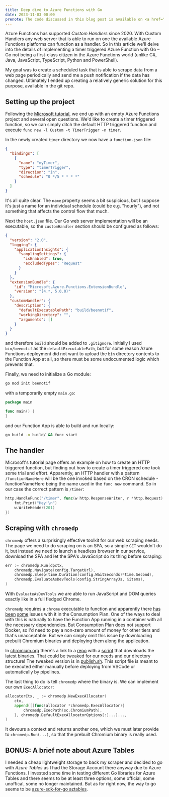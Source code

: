 ```yaml
---
title: Deep dive to Azure Functions with Go
date: 2023-11-03 00:00
prenote: The code discussed in this blog post is available on <a href="https://github.com/iotalambda/beenotif">GitHub</a>.
---
```


Azure Functions has supported _Custom Handlers_ since 2020. With Custom Handlers any web server that is able to run on one the available Azure Functions platforms can function as a handler. So in this article we'll delve into the details of implementing a timer triggered Azure Function with Go – Go not being a first-class citizen in the Azure Functions world (unlike C#, Java, JavaScript, TypeScript, Python and PowerShell).

My goal was to create a scheduled task that is able to scrape data from a web page periodically and send me a push notification if the data has changed. Ultimately I ended up creating a relatively generic solution for this purpose, available in the git repo.

## Setting up the project

Following the [Microsoft tutorial](https://learn.microsoft.com/en-us/azure/azure-functions/create-first-function-vs-code-other?tabs=go%2Clinux), we end up with an empty Azure Functions project and several open questions. We'd like to create a timer triggered function, so we can simply ditch the default HTTP triggered function and execute `func new -l Custom -t TimerTrigger -n timer`.

In the newly created `timer` directory we now have a `function.json` file:

```json
{
  "bindings": [
    {
      "name": "myTimer",
      "type": "timerTrigger",
      "direction": "in",
      "schedule": "0 */5 * * * *"
    }
  ]
}
```

It's all quite clear. The `name` property seems a bit suspicious, but I suppose it's just a name for an individual schedule (could be e.g. "hourly"), and not something that affects the control flow that much.

Next the `host.json` file. Our Go web server implementation will be an executable, so the `customHandler` section should be configured as follows:

```json
{
  "version": "2.0",
  "logging": {
    "applicationInsights": {
      "samplingSettings": {
        "isEnabled": true,
        "excludedTypes": "Request"
      }
    }
  },
  "extensionBundle": {
    "id": "Microsoft.Azure.Functions.ExtensionBundle",
    "version": "[4.*, 5.0.0)"
  },
  "customHandler": {
    "description": {
      "defaultExecutablePath": "build/beenotif",
      "workingDirectory": "",
      "arguments": []
    }
  }
}
```

and therefore `build` should be added to `.gitignore`. Initially I used `bin/beenotif` as the `defaultExecutablePath`, but for some reason Azure Functions deployment did not want to upload the `bin` directory contents to the Function App at all, so there must be some undocumented logic which prevents that.

Finally, we need to initialize a Go module:

```sh
go mod init beenotif
```

with a temporarily empty `main.go`:

```go
package main

func main() {
}
```

and our Function App is able to build and run locally:

```sh
go build -o build/ && func start
```

## The handler

Microsoft's tutorial page offers an example on how to create an HTTP triggered function, but finding out how to create a timer triggered one took some trial and effort. Apparently, an HTTP handler with a pattern `/functionNameHere` will be the one invoked based on the CRON schedule - functionNameHere being the name used in the `func new` command. So in our case the correct pattern is `/timer`:

```go
http.HandleFunc("/timer", func(w http.ResponseWriter, r *http.Request) {
	fmt.Print("Hey!\n")
	w.WriteHeader(201)
})
```

## Scraping with `chromedp`

`chromedp` offers a surprisingly effective toolkit for our web scraping needs. The page we need to do scraping on is an SPA, so a simple `GET` wouldn't do it, but instead we need to launch a headless browser in our service, download the SPA and let the SPA's JavaScript do its thing before scraping:

```go
err := chromedp.Run(dpctx,
	chromedp.Navigate(config.TargetUrl),
	chromedp.Sleep(time.Duration(config.WaitSeconds)*time.Second),
	chromedp.EvaluateAsDevTools(config.StringArrayJs, &items),
)
```

With `EvaluateAsDevTools` we are able to run JavaScript and DOM queries exactly like in a full fledged Chrome.

`chromedp` requires a `chrome` executable to function and apparently there [has](https://learn.microsoft.com/en-us/answers/questions/1354174/cannot-find-chrome-binary-in-azure-function-app) [been](https://anthonychu.ca/post/azure-functions-headless-chromium-puppeteer-playwright/) [some](https://stackoverflow.com/questions/65609204/puppeteer-throws-launch-exception-when-deployed-on-azure-functions-node-on-linux) issues with it in the Consumption Plan. One of the ways to deal with this is naturally to have the Function App running in a container with all the necessary dependencies. But Consumption Plan does not support Docker, so I'd need to pay a non-zero amount of money for other tiers and that's unacceptable. But we can simply omit this issue by downloading prebuilt Chromium binaries and deploying them along the application.

In [chromium.org](https://www.chromium.org/getting-involved/download-chromium/) there's a link to a [repo](https://github.com/scheib/chromium-latest-linux) with a [script](https://github.com/scheib/chromium-latest-linux/blob/master/update.sh) that downloads the latest binaries. That could be tweaked for our needs and our directory structure! The tweaked version is in [publish.sh](https://github.com/iotalambda/beenotif/blob/main/publish.sh). This script file is meant to be executed either manually before deploying from VSCode or automatically by pipelines.

The last thing to do is tell `chromedp` where the binary is. We can implement our own `ExecAllocator`:

```go
allocatorCtx, _ := chromedp.NewExecAllocator(
	ctx,
	append([]func(allocator *chromedp.ExecAllocator){
		chromedp.ExecPath(sc.ChromiumPath),
	}, chromedp.DefaultExecAllocatorOptions[:]...)...,
)
```

It devours a context and returns another one, which we must later provide to `chromedp.Run(...)`, so that the prebuilt Chromium binary is really used.

## **BONUS**: A brief note about Azure Tables

I needed a cheap lightweight storage to back my scraper and decided to go with _Azure Tables_ as I had the Storage Account there anyway due to Azure Functions. I invested some time in testing different Go libraries for Azure Tables and there seems to be at least three options, some official, some unoffical, some no longer maintained. But as for right now, the way to go seems to be [azure-sdk-for-go aztables](https://github.com/Azure/azure-sdk-for-go/tree/main/sdk/data/aztables).
